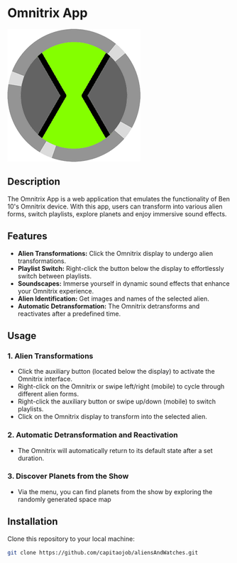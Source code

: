 # Omnitrix App

![Omnitrix](assets/images/omnitrix-icon.png)

## Description

The Omnitrix App is a web application that emulates the functionality of Ben 10's Omnitrix device. With this app, users can transform into various alien forms, switch playlists, explore planets and enjoy immersive sound effects.

## Features

-   **Alien Transformations:** Click the Omnitrix display to undergo alien transformations.
-   **Playlist Switch:** Right-click the button below the display to effortlessly switch between playlists.
-   **Soundscapes:** Immerse yourself in dynamic sound effects that enhance your Omnitrix experience.
-   **Alien Identification:** Get images and names of the selected alien.
-   **Automatic Detransformation:** The Omnitrix detransforms and reactivates after a predefined time.

## Usage

### 1. Alien Transformations

-   Click the auxiliary button (located below the display) to activate the Omnitrix interface.
-   Right-click on the Omnitrix or swipe left/right (mobile) to cycle through different alien forms.
-   Right-click the auxiliary button or swipe up/down (mobile) to switch playlists.
-   Click on the Omnitrix display to transform into the selected alien.

### 2. Automatic Detransformation and Reactivation

-   The Omnitrix will automatically return to its default state after a set duration.

### 3. Discover Planets from the Show

-   Via the menu, you can find planets from the show by exploring the randomly generated space map

## Installation

Clone this repository to your local machine:

```bash
git clone https://github.com/capitaojob/aliensAndWatches.git
```
